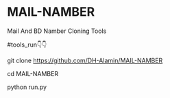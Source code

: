 # MAIL-NAMBER
Mail And BD Namber Cloning Tools 

#tools_run👇👇

git clone https://github.com/DH-Alamin/MAIL-NAMBER

cd MAIL-NAMBER

python run.py
